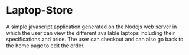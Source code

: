 # Laptop-Store
A simple javascript application generated on the Nodejs web server in which the user can view the different available laptops including their specifications and price.
The user can checkout and can also go back to the home page to edit the order.

